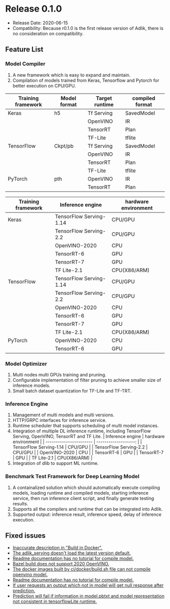 # Release 0.1.0

- Release Date: 2020-06-15
- Compatibility: Because r0.1.0 is the first release version of Adlik, there is no consideration on compatibility.

## Feature List

### Model Compiler

1. A new framework which is easy to expand and maintain.
2. Compilation of models trained from Keras, Tensorflow and Pytorch for better execution on CPU/GPU.

| Training framework | Model format | Target runtime | compiled format |
| ------------------ | ------------ | -------------- | --------------- |
| Keras              | h5           | Tf Serving     | SavedModel      |
|                    |              | OpenVINO       | IR              |
|                    |              | TensorRT       | Plan            |
|                    |              | TF-Lite        | tflite          |
| TensorFlow         | Ckpt/pb      | Tf Serving     | SavedModel      |
|                    |              | OpenVINO       | IR              |
|                    |              | TensorRT       | Plan            |
|                    |              | TF-Lite        | tflite          |
| PyTorch            | pth          | OpenVINO       | IR              |
|                    |              | TensorRT       | Plan            |

| Training framework | Inference engine        | hardware environment |
| ------------------ | ----------------------- | -------------------- |
| Keras              | TensorFlow Serving-1.14 | CPU/GPU              |
|                    | TensorFlow Serving-2.2  | CPU/GPU              |
|                    | OpenVINO-2020           | CPU                  |
|                    | TensorRT-6              | GPU                  |
|                    | TensorRT-7              | GPU                  |
|                    | TF Lite-2.1             | CPU(X86/ARM)         |
| TensorFlow         | TensorFlow Serving-1.14 | CPU/GPU              |
|                    | TensorFlow Serving-2.2  | CPU/GPU              |
|                    | OpenVINO-2020           | CPU                  |
|                    | TensorRT-6              | GPU                  |
|                    | TensorRT-7              | GPU                  |
|                    | TF Lite-2.1             | CPU(X86/ARM)         |
| PyTorch            | OpenVINO-2020           | CPU                  |
|                    | TensorRT-6              | GPU                  |

### Model Optimizer

1. Multi nodes multi GPUs training and pruning.
2. Configurable implementation of filter pruning to achieve smaller size of inference models.
3. Small batch dataset quantization for TF-Lite and TF-TRT.

### Inference Engine

1. Management of multi models and multi versions.
2. HTTP/GRPC interfaces for inference service.
3. Runtime scheduler that supports scheduling of multi model instances.
4. Integration of multiple DL inference runtime, including TensorFlow Serving, OpenVINO, TensorRT and TF Lite.
   | Inference engine        | hardware environment |
   | ----------------------- | -------------------: |
   | TensorFlow Serving-1.14 |              CPU/GPU |
   | TensorFlow Serving-2.2  |              CPU/GPU |
   | OpenVINO-2020           |                  CPU |
   | TensorRT-6              |                  GPU |
   | TensorRT-7              |                  GPU |
   | TF Lite-2.1             |         CPU(X86/ARM) |
5. Integration of dlib to support ML runtime.

### Benchmark Test Framework for Deep Learning Model

1. A containalized solution which should automatically execute compiling models, loading runtime and compiled
   models, starting inference service, then run inference client script, and finally generate testing results.
2. Supports all the compilers and runtime that can be integrated into Adlik.
3. Supported output: inference result, inference speed, delay of inference execution.

## Fixed issues

- [Inaccurate description in "Build in Docker".](https://github.com/Adlik/Adlik/issues/34)
- [The adlik_serving doesn't load the latest version default.](https://github.com/Adlik/Adlik/issues/59)
- [Readme documentation has no tutorial for compile model.](https://github.com/Adlik/Adlik/issues/99)
- [Bazel build does not support 2020 OpenVINO.](https://github.com/Adlik/Adlik/issues/82)
- [The docker images built by ci/docker/build.sh file can not compile openvino model.](https://github.com/Adlik/Adlik/issues/88)
- [Readme documentation has no tutorial for compile model.](https://github.com/Adlik/Adlik/issues/99)
- [If user requests an output which not in model will get null response after prediction.](https://github.com/Adlik/Adlik/issues/108)
- [Prediction will fail if information in model.pbtxt and model representation not consistent in tensorflowLite runtime.](https://github.com/Adlik/Adlik/issues/136)
